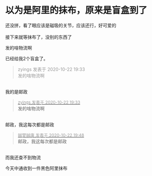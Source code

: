 # 以为是阿里的抹布，原来是盲盒到了


还没拼，看了眼应该是磁吸的关节，应该还行，好可爱的<br />
<br />
接下来就等抹布了，没别的东西了

发的啥物流啊

已经给我2个盲盒了。

<div class="quote"><blockquote><font color="#999999">zyings 发表于 2020-10-22 19:33</font><br />
<font color="#999999">发的啥物流啊</font></blockquote></div><br />
我的是邮政<br />


<div class="quote"><blockquote><font size="2"><a href="https://www.hostloc.com/forum.php?mod=redirect&amp;goto=findpost&amp;pid=9337593&amp;ptid=757314" target="_blank"><font color="#999999">zyings 发表于 2020-10-22 19:33</font></a></font><br />
发的啥物流啊</blockquote></div><br />
邮政，我这每次都是邮政

<div class="quote"><blockquote><font size="2"><a href="https://www.hostloc.com/forum.php?mod=redirect&amp;goto=findpost&amp;pid=9337679&amp;ptid=757314" target="_blank"><font color="#999999">贼梦贼康 发表于 2020-10-22 19:48</font></a></font><br />
邮政，我这每次都是邮政</blockquote></div><br />
而我还查不到物流<img src="static/image/smiley/default/sweat.gif" smilieid="10" border="0" alt="" />

今天中通收到一件黑色阿里抹布<img src="static/image/smiley/default/lol.gif" smilieid="12" border="0" alt="" />
